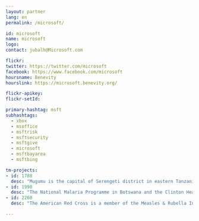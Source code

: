 ```yaml
---
layout: partner
lang: en
permalink: /microsoft/

id: microsoft
name: microsoft
logo:
contact: jubalh@Microsoft.com

flickr:
twitter: https://twitter.com/microsoft
facebook: https://www.facebook.com/microsoft
hoursname: Benevity
hourslink: https://microsoft.benevity.org/

flickr-apikey:
flickr-setId:

primary-hashtag: msft
subhashtags:
  - xbox
  - msoffice
  - msftrisk
  - msftsecurity
  - msftgive
  - microsoft
  - msftbayarea
  - msftbing

tm-projects:
- id: 1788
  desc: "Mugumu is the capital of Serengeti district in eastern Tanzania and the surrounding villages have a very high incidence of Female Genital Mutilation, early marriage and Gender Based Violence. NGOs on the ground need better road and residential area data to facilitate their outreach work. We need to complete this map by mid November so we can print out paper maps ready for the next FGM cutting season in December."
- id: 1990
  desc: "The National Malaria Programme in Botswana and the Clinton Health Access Initiative are working with the Missing Maps team to comprehensively build a footprint map to aid upcoming malaria control and elimination field work in 2016, as part of a final push at the total elimination of malaria. Botswana is well-positioned to be one of the first countries in southern Africa to eliminate malaria in the next few years. In 2015, Botswana reported 276 cases of malaria countrywide, a number that reduced from a staggering 8,056 in 2000 thanks to the scale-up of effective interventions and surveillance in the communities."
- id: 2260
  desc: "The American Red Cross is a member of the Measles & Rubella Initiative, which seeks to eliminate these diseases. We will be conducting a measles campaign in Malawi in spring 2017. This task will create a basemap of the area in order to help Red Cross teams to plan logistics and prepare for mobile data collection and field mapping in the areas."

---
```

